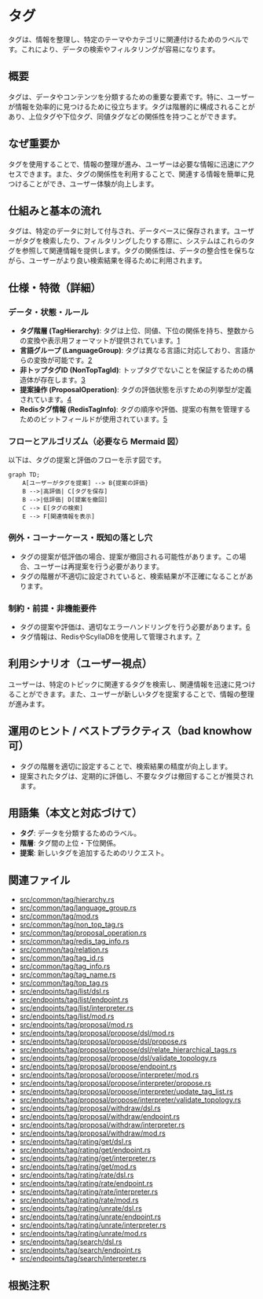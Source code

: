 # タグ
タグは、情報を整理し、特定のテーマやカテゴリに関連付けるためのラベルです。これにより、データの検索やフィルタリングが容易になります。

## 概要
タグは、データやコンテンツを分類するための重要な要素です。特に、ユーザーが情報を効率的に見つけるために役立ちます。タグは階層的に構成されることがあり、上位タグや下位タグ、同値タグなどの関係性を持つことができます。

## なぜ重要か
タグを使用することで、情報の整理が進み、ユーザーは必要な情報に迅速にアクセスできます。また、タグの関係性を利用することで、関連する情報を簡単に見つけることができ、ユーザー体験が向上します。

## 仕組みと基本の流れ
タグは、特定のデータに対して付与され、データベースに保存されます。ユーザーがタグを検索したり、フィルタリングしたりする際に、システムはこれらのタグを参照して関連情報を提供します。タグの関係性は、データの整合性を保ちながら、ユーザーがより良い検索結果を得るために利用されます。

## 仕様・特徴（詳細）
### データ・状態・ルール
- **タグ階層 (TagHierarchy)**: タグは上位、同値、下位の関係を持ち、整数からの変換や表示用フォーマットが提供されています。[1]
- **言語グループ (LanguageGroup)**: タグは異なる言語に対応しており、言語からの変換が可能です。[2]
- **非トップタグID (NonTopTagId)**: トップタグでないことを保証するための構造体が存在します。[3]
- **提案操作 (ProposalOperation)**: タグの評価状態を示すための列挙型が定義されています。[4]
- **Redisタグ情報 (RedisTagInfo)**: タグの順序や評価、提案の有無を管理するためのビットフィールドが使用されています。[5]

### フローとアルゴリズム（必要なら Mermaid 図）
以下は、タグの提案と評価のフローを示す図です。

```mermaid
graph TD;
    A[ユーザーがタグを提案] --> B{提案の評価}
    B -->|高評価| C[タグを保存]
    B -->|低評価| D[提案を撤回]
    C --> E[タグの検索]
    E --> F[関連情報を表示]
```

### 例外・コーナーケース・既知の落とし穴
- タグの提案が低評価の場合、提案が撤回される可能性があります。この場合、ユーザーは再提案を行う必要があります。
- タグの階層が不適切に設定されていると、検索結果が不正確になることがあります。

### 制約・前提・非機能要件
- タグの提案や評価は、適切なエラーハンドリングを行う必要があります。[6]
- タグ情報は、RedisやScyllaDBを使用して管理されます。[7]

## 利用シナリオ（ユーザー視点）
ユーザーは、特定のトピックに関連するタグを検索し、関連情報を迅速に見つけることができます。また、ユーザーが新しいタグを提案することで、情報の整理が進みます。

## 運用のヒント / ベストプラクティス（bad knowhow 可）
- タグの階層を適切に設定することで、検索結果の精度が向上します。
- 提案されたタグは、定期的に評価し、不要なタグは撤回することが推奨されます。

## 用語集（本文と対応づけて）
- **タグ**: データを分類するためのラベル。
- **階層**: タグ間の上位・下位関係。
- **提案**: 新しいタグを追加するためのリクエスト。

## 関連ファイル
- [src/common/tag/hierarchy.rs](https://github.com/netmateapp/netmate-api/tree/main/src/common/tag/hierarchy.rs)
- [src/common/tag/language_group.rs](https://github.com/netmateapp/netmate-api/tree/main/src/common/tag/language_group.rs)
- [src/common/tag/mod.rs](https://github.com/netmateapp/netmate-api/tree/main/src/common/tag/mod.rs)
- [src/common/tag/non_top_tag.rs](https://github.com/netmateapp/netmate-api/tree/main/src/common/tag/non_top_tag.rs)
- [src/common/tag/proposal_operation.rs](https://github.com/netmateapp/netmate-api/tree/main/src/common/tag/proposal_operation.rs)
- [src/common/tag/redis_tag_info.rs](https://github.com/netmateapp/netmate-api/tree/main/src/common/tag/redis_tag_info.rs)
- [src/common/tag/relation.rs](https://github.com/netmateapp/netmate-api/tree/main/src/common/tag/relation.rs)
- [src/common/tag/tag_id.rs](https://github.com/netmateapp/netmate-api/tree/main/src/common/tag/tag_id.rs)
- [src/common/tag/tag_info.rs](https://github.com/netmateapp/netmate-api/tree/main/src/common/tag/tag_info.rs)
- [src/common/tag/tag_name.rs](https://github.com/netmateapp/netmate-api/tree/main/src/common/tag/tag_name.rs)
- [src/common/tag/top_tag.rs](https://github.com/netmateapp/netmate-api/tree/main/src/common/tag/top_tag.rs)
- [src/endpoints/tag/list/dsl.rs](https://github.com/netmateapp/netmate-api/tree/main/src/endpoints/tag/list/dsl.rs)
- [src/endpoints/tag/list/endpoint.rs](https://github.com/netmateapp/netmate-api/tree/main/src/endpoints/tag/list/endpoint.rs)
- [src/endpoints/tag/list/interpreter.rs](https://github.com/netmateapp/netmate-api/tree/main/src/endpoints/tag/list/interpreter.rs)
- [src/endpoints/tag/list/mod.rs](https://github.com/netmateapp/netmate-api/tree/main/src/endpoints/tag/list/mod.rs)
- [src/endpoints/tag/proposal/mod.rs](https://github.com/netmateapp/netmate-api/tree/main/src/endpoints/tag/proposal/mod.rs)
- [src/endpoints/tag/proposal/propose/dsl/mod.rs](https://github.com/netmateapp/netmate-api/tree/main/src/endpoints/tag/proposal/propose/dsl/mod.rs)
- [src/endpoints/tag/proposal/propose/dsl/propose.rs](https://github.com/netmateapp/netmate-api/tree/main/src/endpoints/tag/proposal/propose/dsl/propose.rs)
- [src/endpoints/tag/proposal/propose/dsl/relate_hierarchical_tags.rs](https://github.com/netmateapp/netmate-api/tree/main/src/endpoints/tag/proposal/propose/dsl/relate_hierarchical_tags.rs)
- [src/endpoints/tag/proposal/propose/dsl/validate_topology.rs](https://github.com/netmateapp/netmate-api/tree/main/src/endpoints/tag/proposal/propose/dsl/validate_topology.rs)
- [src/endpoints/tag/proposal/propose/endpoint.rs](https://github.com/netmateapp/netmate-api/tree/main/src/endpoints/tag/proposal/propose/endpoint.rs)
- [src/endpoints/tag/proposal/propose/interpreter/mod.rs](https://github.com/netmateapp/netmate-api/tree/main/src/endpoints/tag/proposal/propose/interpreter/mod.rs)
- [src/endpoints/tag/proposal/propose/interpreter/propose.rs](https://github.com/netmateapp/netmate-api/tree/main/src/endpoints/tag/proposal/propose/interpreter/propose.rs)
- [src/endpoints/tag/proposal/propose/interpreter/update_tag_list.rs](https://github.com/netmateapp/netmate-api/tree/main/src/endpoints/tag/proposal/propose/interpreter/update_tag_list.rs)
- [src/endpoints/tag/proposal/propose/interpreter/validate_topology.rs](https://github.com/netmateapp/netmate-api/tree/main/src/endpoints/tag/proposal/propose/interpreter/validate_topology.rs)
- [src/endpoints/tag/proposal/withdraw/dsl.rs](https://github.com/netmateapp/netmate-api/tree/main/src/endpoints/tag/proposal/withdraw/dsl.rs)
- [src/endpoints/tag/proposal/withdraw/endpoint.rs](https://github.com/netmateapp/netmate-api/tree/main/src/endpoints/tag/proposal/withdraw/endpoint.rs)
- [src/endpoints/tag/proposal/withdraw/interpreter.rs](https://github.com/netmateapp/netmate-api/tree/main/src/endpoints/tag/proposal/withdraw/interpreter.rs)
- [src/endpoints/tag/proposal/withdraw/mod.rs](https://github.com/netmateapp/netmate-api/tree/main/src/endpoints/tag/proposal/withdraw/mod.rs)
- [src/endpoints/tag/rating/get/dsl.rs](https://github.com/netmateapp/netmate-api/tree/main/src/endpoints/tag/rating/get/dsl.rs)
- [src/endpoints/tag/rating/get/endpoint.rs](https://github.com/netmateapp/netmate-api/tree/main/src/endpoints/tag/rating/get/endpoint.rs)
- [src/endpoints/tag/rating/get/interpreter.rs](https://github.com/netmateapp/netmate-api/tree/main/src/endpoints/tag/rating/get/interpreter.rs)
- [src/endpoints/tag/rating/get/mod.rs](https://github.com/netmateapp/netmate-api/tree/main/src/endpoints/tag/rating/get/mod.rs)
- [src/endpoints/tag/rating/rate/dsl.rs](https://github.com/netmateapp/netmate-api/tree/main/src/endpoints/tag/rating/rate/dsl.rs)
- [src/endpoints/tag/rating/rate/endpoint.rs](https://github.com/netmateapp/netmate-api/tree/main/src/endpoints/tag/rating/rate/endpoint.rs)
- [src/endpoints/tag/rating/rate/interpreter.rs](https://github.com/netmateapp/netmate-api/tree/main/src/endpoints/tag/rating/rate/interpreter.rs)
- [src/endpoints/tag/rating/rate/mod.rs](https://github.com/netmateapp/netmate-api/tree/main/src/endpoints/tag/rating/rate/mod.rs)
- [src/endpoints/tag/rating/unrate/dsl.rs](https://github.com/netmateapp/netmate-api/tree/main/src/endpoints/tag/rating/unrate/dsl.rs)
- [src/endpoints/tag/rating/unrate/endpoint.rs](https://github.com/netmateapp/netmate-api/tree/main/src/endpoints/tag/rating/unrate/endpoint.rs)
- [src/endpoints/tag/rating/unrate/interpreter.rs](https://github.com/netmateapp/netmate-api/tree/main/src/endpoints/tag/rating/unrate/interpreter.rs)
- [src/endpoints/tag/rating/unrate/mod.rs](https://github.com/netmateapp/netmate-api/tree/main/src/endpoints/tag/rating/unrate/mod.rs)
- [src/endpoints/tag/search/dsl.rs](https://github.com/netmateapp/netmate-api/tree/main/src/endpoints/tag/search/dsl.rs)
- [src/endpoints/tag/search/endpoint.rs](https://github.com/netmateapp/netmate-api/tree/main/src/endpoints/tag/search/endpoint.rs)
- [src/endpoints/tag/search/interpreter.rs](https://github.com/netmateapp/netmate-api/tree/main/src/endpoints/tag/search/interpreter.rs)

## 根拠注釈
[1]: https://github.com/netmateapp/netmate-api/tree/main/src/common/tag/hierarchy.rs  
[2]: https://github.com/netmateapp/netmate-api/tree/main/src/common/tag/language_group.rs  
[3]: https://github.com/netmateapp/netmate-api/tree/main/src/common/tag/non_top_tag.rs  
[4]: https://github.com/netmateapp/netmate-api/tree/main/src/common/tag/proposal_operation.rs  
[5]: https://github.com/netmateapp/netmate-api/tree/main/src/common/tag/redis_tag_info.rs  
[6]: https://github.com/netmateapp/netmate-api/tree/main/src/endpoints/tag/proposal/propose/interpreter/validate_topology.rs  
[7]: https://github.com/netmateapp/netmate-api/tree/main/src/endpoints/tag/proposal/propose/mod.rs